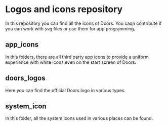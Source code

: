 # Logos and icons repository
In this repository you can find all the icons of Doors. You caqn contribute if you can work with svg files or use them for app programming.

## app_icons
In this folders, there are all third party app icons to provide a uniform experience with white icons even on the start screen of Doors.

## doors_logos
Here you can find the official Doors logo in various types.

## system_icon
In this folder, all the system icons used in various places can be found.
